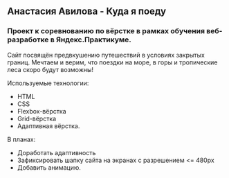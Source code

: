 Анастасия Авилова - Куда я поеду
---

### Проект к соревнованию по вёрстке в рамках обучения веб-разработке в Яндекс.Практикуме.

Сайт посвящён предвкушению путешествий в условиях закрытых границ. Мечтаем и верим, что поездки на море, в горы и тропические леса скоро будут возможны!

Используемые технологии:
- HTML
- CSS
- Flexbox-вёрстка
- Grid-вёрстка
- Адаптивная вёрстка.

В планах:
- Доработать адаптивность
- Зафиксировать шапку сайта на экранах с разрешением <= 480px
- Добавить анимацию.
